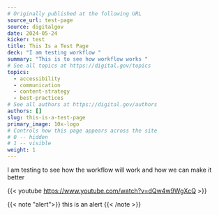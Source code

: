 ```yaml
---
# Originally published at the following URL
source_url: test-page
source: digitalgov
date: 2024-05-24
kicker: test
title: This Is a Test Page
deck: "I am testing workflow "
summary: "This is to see how workflow works "
# See all topics at https://digital.gov/topics
topics:
  - accessibility
  - communication
  - content-strategy
  - best-practices
# See all authors at https://digital.gov/authors
authors: []
slug: this-is-a-test-page
primary_image: 10x-logo
# Controls how this page appears across the site
# 0 -- hidden
# 1 -- visible
weight: 1
---
```

I am testing to see how the workflow will work and how we can make it better



{{< youtube https://www.youtube.com/watch?v=dQw4w9WgXcQ >}}



{{< note "alert">}} this is an alert  {{< /note >}}

